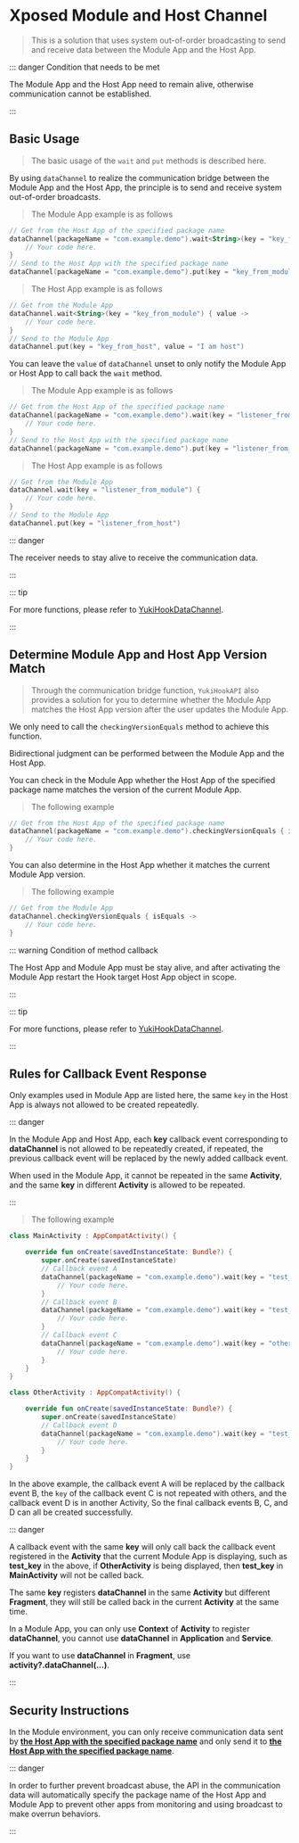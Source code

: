 # Xposed Module and Host Channel

> This is a solution that uses system out-of-order broadcasting to send and receive data between the Module App and the Host App.

::: danger Condition that needs to be met

The Module App and the Host App need to remain alive, otherwise communication cannot be established.

:::

## Basic Usage

> The basic usage of the `wait` and `put` methods is described here.

By using `dataChannel` to realize the communication bridge between the Module App and the Host App, the principle is to send and receive system out-of-order broadcasts.

> The Module App example is as follows

```kotlin
// Get from the Host App of the specified package name
dataChannel(packageName = "com.example.demo").wait<String>(key = "key_from_host") { value ->
    // Your code here.
}
// Send to the Host App with the specified package name
dataChannel(packageName = "com.example.demo").put(key = "key_from_module", value = "I am module")
```

> The Host App example is as follows

```kotlin
// Get from the Module App
dataChannel.wait<String>(key = "key_from_module") { value ->
    // Your code here.
}
// Send to the Module App
dataChannel.put(key = "key_from_host", value = "I am host")
```

You can leave the `value` of `dataChannel` unset to only notify the Module App or Host App to call back the `wait` method.

> The Module App example is as follows

```kotlin
// Get from the Host App of the specified package name
dataChannel(packageName = "com.example.demo").wait(key = "listener_from_host") {
    // Your code here.
}
// Send to the Host App with the specified package name
dataChannel(packageName = "com.example.demo").put(key = "listener_from_module")
```

> The Host App example is as follows

```kotlin
// Get from the Module App
dataChannel.wait(key = "listener_from_module") {
    // Your code here.
}
// Send to the Module App
dataChannel.put(key = "listener_from_host")
```

::: danger

The receiver needs to stay alive to receive the communication data.

:::

::: tip

For more functions, please refer to [YukiHookDataChannel](../public/com/highcapable/yukihookapi/hook/xposed/channel/YukiHookDataChannel).

:::

## Determine Module App and Host App Version Match

> Through the communication bridge function, `YukiHookAPI` also provides a solution for you to determine whether the Module App matches the Host App version after the user updates the Module App.

We only need to call the `checkingVersionEquals` method to achieve this function.

Bidirectional judgment can be performed between the Module App and the Host App.

You can check in the Module App whether the Host App of the specified package name matches the version of the current Module App.

> The following example

```kotlin
// Get from the Host App of the specified package name
dataChannel(packageName = "com.example.demo").checkingVersionEquals { isEquals ->
    // Your code here.
}
```

You can also determine in the Host App whether it matches the current Module App version.

> The following example

```kotlin
// Get from the Module App
dataChannel.checkingVersionEquals { isEquals ->
    // Your code here.
}
```

::: warning Condition of method callback

The Host App and Module App must be stay alive, and after activating the Module App restart the Hook target Host App object in scope.

:::

::: tip

For more functions, please refer to [YukiHookDataChannel](../public/com/highcapable/yukihookapi/hook/xposed/channel/YukiHookDataChannel).

:::

## Rules for Callback Event Response

Only examples used in Module App are listed here, the same `key` in the Host App is always not allowed to be created repeatedly.

::: danger

In the Module App and Host App, each **key** callback event corresponding to **dataChannel** is not allowed to be repeatedly created, if repeated, the previous callback event will be replaced by the newly added callback event.

When used in the Module App, it cannot be repeated in the same **Activity**, and the same **key** in different **Activity** is allowed to be repeated.

:::

> The following example

```kotlin
class MainActivity : AppCompatActivity() {

    override fun onCreate(savedInstanceState: Bundle?) {
        super.onCreate(savedInstanceState)
        // Callback event A
        dataChannel(packageName = "com.example.demo").wait(key = "test_key") {
            // Your code here.
        }
        // Callback event B
        dataChannel(packageName = "com.example.demo").wait(key = "test_key") {
            // Your code here.
        }
        // Callback event C
        dataChannel(packageName = "com.example.demo").wait(key = "other_test_key") {
            // Your code here.
        }
    }
}

class OtherActivity : AppCompatActivity() {

    override fun onCreate(savedInstanceState: Bundle?) {
        super.onCreate(savedInstanceState)
        // Callback event D
        dataChannel(packageName = "com.example.demo").wait(key = "test_key") {
            // Your code here.
        }
    }
}
```

In the above example, the callback event A will be replaced by the callback event B, the `key` of the callback event C is not repeated with others, and the callback event D is in another Activity, So the final callback events B, C, and D can all be created successfully.

::: danger

A callback event with the same **key** will only call back the callback event registered in the **Activity** that the current Module App is displaying, such as **test_key** in the above, if **OtherActivity** is being displayed, then **test_key** in **MainActivity** will not be called back.

The same **key** registers **dataChannel** in the same **Activity** but different **Fragment**, they will still be called back in the current **Activity** at the same time.

In a Module App, you can only use **Context** of **Activity** to register **dataChannel**, you cannot use **dataChannel** in **Application** and **Service**.

If you want to use **dataChannel** in **Fragment**, use **activity?.dataChannel(...)**.

:::

## Security Instructions

In the Module environment, you can only receive communication data sent by <u>**the Host App with the specified package name**</u> and only send it to <u>**the Host App with the specified package name**</u>.

::: danger

In order to further prevent broadcast abuse, the API in the communication data will automatically specify the package name of the Host App and Module App to prevent other apps from monitoring and using broadcast to make overrun behaviors.

:::